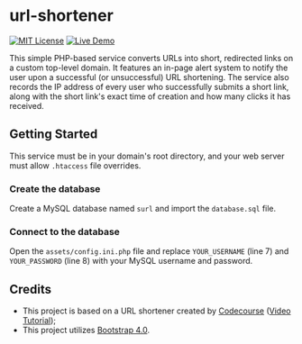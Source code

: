 # url-shortener
[![MIT License](https://img.shields.io/badge/license-MIT-blue.svg "MIT License")](https://github.com/seb646/url-shortener/blob/master/LICENSE.md) [![Live Demo](https://img.shields.io/badge/demo-live-brightgreen.svg "MIT License")](https://seb646.com/surl/)

This simple PHP-based service converts URLs into short, redirected links on a custom top-level domain. It features an in-page alert system to notify the user upon a successful (or unsuccessful) URL shortening. The service also records the IP address of every user who successfully submits a short link, along with the short link's exact time of creation and how many clicks it has received.


## Getting Started
This service must be in your domain's root directory, and your web server must allow `.htaccess` file overrides. 

### Create the database
Create a MySQL database named `surl` and import the `database.sql` file. 

### Connect to the database
Open the `assets/config.ini.php` file and replace `YOUR_USERNAME` (line 7) and `YOUR_PASSWORD` (line 8) with your MySQL username and password.


## Credits
- This project is based on a URL shortener created by [Codecourse](https://www.youtube.com/channel/UCpOIUW62tnJTtpWFABxWZ8g) ([Video Tutorial](https://www.youtube.com/watch?v=QN2VXBNujRs));
- This project utilizes [Bootstrap 4.0](https://getbootstrap.com).
